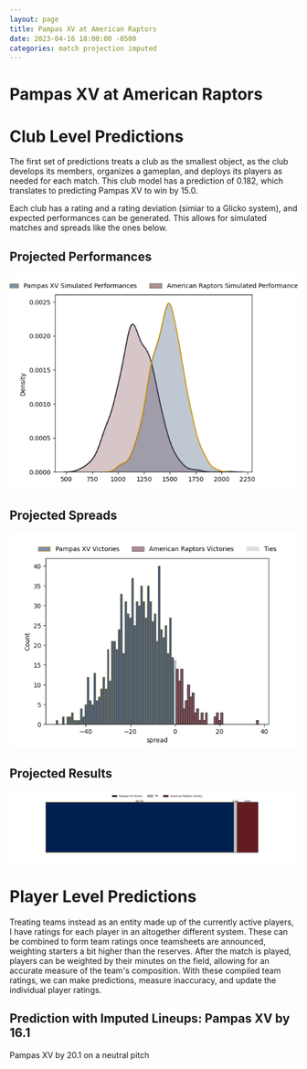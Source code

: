 ```yaml
---  
layout: page  
title: Pampas XV at American Raptors  
date: 2023-04-16 18:00:00 -0500  
categories: match projection imputed  
---
```

# Pampas XV at American Raptors

# Club Level Predictions


The first set of predictions treats a club as the smallest object, as the club develops its members, organizes a gameplan, and deploys its players as needed for each match. This club model has a prediction of 0.182, which translates to predicting Pampas XV to win by 15.0.

Each club has a rating and a rating deviation (simiar to a Glicko system), and expected performances can be generated. This allows for simulated matches and spreads like the ones below.
## Projected Performances


![Projected Performances](plots/performances_2023-04-16-AmericanRaptors-PampasXV.png)
## Projected Spreads


![Projected Spreads](plots/spreads_2023-04-16-AmericanRaptors-PampasXV.png)
## Projected Results


![Projected Results](plots/resultbar_2023-04-16-AmericanRaptors-PampasXV.png)
# Player Level Predictions


Treating teams instead as an entity made up of the currently active players, I have ratings for each player in an altogether different system. These can be combined to form team ratings once teamsheets are announced, weighting starters a bit higher than the reserves. After the match is played, players can be weighted by their minutes on the field, allowing for an accurate measure of the team's composition. With these compiled team ratings, we can make predictions, measure inaccuracy, and update the individual player ratings.
## Prediction with Imputed Lineups: Pampas XV by 16.1


Pampas XV by 20.1 on a neutral pitch

